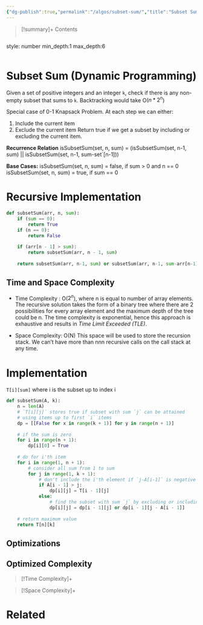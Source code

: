 ```yaml
---
{"dg-publish":true,"permalink":"/algos/subset-sum/","title":"Subset Sum","tags":["algo","dp","subset-sum"]}
---
```



>[!summary]+ Contents
>```toc
style: number
min_depth:1
max_depth:6 
>```


# Subset Sum (Dynamic Programming)
Given a set of positive integers and an integer `k`, check if there is any non-empty subset that sums to `k`.
Backtracking would take O($n * 2^n$)

Special case of 0-1 Knapsack Problem. 
At each step we can either:
1. Include the current item
2. Exclude the current item
Return true if we get a subset by including or excluding the current item.

**Recurrence Relation**
isSubsetSum(set, n, sum) = (isSubsetSum(set, n-1, sum) || isSubsetSum(set, n-1, sum-set`[n-1]))

**Base Cases:**
isSubsetSum(set, n, sum) = false, if sum > 0 and n == 0
isSubsetSum(set, n, sum) = true, if sum == 0

# Recursive Implementation
```python
def subsetSum(arr, n, sum):
    if (sum == 0):
        return True
    if (n == 0):
        return False
 
    if (arr[n - 1] > sum):
        return subsetSum(arr, n - 1, sum)
 
    return subsetSum(arr, n-1, sum) or subsetSum(arr, n-1, sum-arr[n-1])
```

## Time and Space Complexity
- Time Complexity : O($2^n$), where n is equal to number of array elements. The recursive solution takes the form of a binary tree where there are 2 possibilities for every array element and the maximum depth of the tree could be n. The time complexity is exponential, hence this approach is exhaustive and results in _Time Limit Exceeded (TLE)_.
    
- Space Complexity: O(N) This space will be used to store the recursion stack. We can’t have more than nnn recursive calls on the call stack at any time.

# Implementation
`T[i][sum]` where i is the subset up to index i
```python
def subsetSum(A, k):
    n = len(A)
    # `T[i][j]` stores true if subset with sum `j` can be attained
    # using items up to first `i` items
    dp = [[False for x in range(k + 1)] for y in range(n + 1)]
 
    # if the sum is zero
    for i in range(n + 1):
        dp[i][0] = True
 
    # do for i'th item
    for i in range(1, n + 1):
        # consider all sum from 1 to sum
        for j in range(1, k + 1):
            # don't include the i'th element if `j-A[i-1]` is negative
            if A[i - 1] > j:
                dp[i][j] = T[i - 1][j]
            else:
                # find the subset with sum `j` by excluding or including the i'th item
                dp[i][j] = dp[i - 1][j] or dp[i - 1][j - A[i - 1]]
 
    # return maximum value
    return T[n][k]
```

## Optimizations

## Optimized Complexity

>[!Time Complexity]+

>[!Space Complexity]+



# Related
